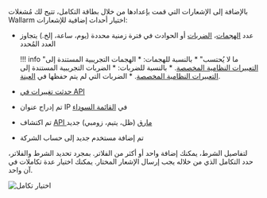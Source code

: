 بالإضافة إلى الإشعارات التي قمت بإعدادها من خلال بطاقة التكامل، تتيح لك مُشغلات Wallarm اختيار أحداث إضافية للإشعارات:

* عدد [الهجمات](../../../glossary-en.md#attack)، [الضربات](../../../glossary-en.md#hit) أو الحوادث في فترة زمنية محددة (يوم، ساعة، إلخ.) يتجاوز العدد المُحدد

    !!! info "ما لا يُحتسب"
        * بالنسبة للهجمات: 
            * الهجمات التجريبية المستندة إلى [التعبيرات النظامية المخصصة](../../../user-guides/rules/regex-rule.md).
        * بالنسبة للضربات:
            * الضربات التجريبية المستندة إلى [التعبيرات النظامية المخصصة](../../../user-guides/rules/regex-rule.md).
            * الضربات التي لم يتم حفظها في [العينة](../../events/analyze-attack.md#sampling-of-hits).

* [حدثت تغييرات في API](../../../api-discovery/track-changes.md)
* تم إدراج عنوان IP في [القائمة السوداء](../../../user-guides/ip-lists/overview.md)
* تم اكتشاف [API مارق](../../../api-discovery/rogue-api.md) (ظل، يتيم، زومبي) جديد
* تم إضافة مستخدم جديد إلى حساب الشركة

لتفاصيل الشرط، يمكنك إضافة واحد أو أكثر من الفلاتر. بمجرد تحديد الشرط والفلاتر، حدد التكامل الذي من خلاله يجب إرسال الإشعار المختار. يمكنك اختيار عدة تكاملات في آن واحد.

![اختيار تكامل](../../../images/user-guides/triggers/select-integration.png)